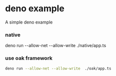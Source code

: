 # deno example
A simple deno example

### native
deno run --allow-net --allow-write  ./native/app.ts

### use oak framework
```bash
deno run --allow-net --allow-write  ./oak/app.ts
```